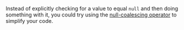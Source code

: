 Instead of explicitly checking for a value to equal `null` and then doing something with it, you could try using the [null-coalescing operator](https://docs.microsoft.com/en-us/dotnet/csharp/language-reference/operators/null-coalescing-operator) to simplify your code.
